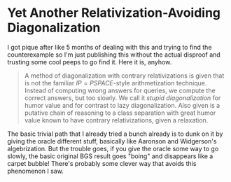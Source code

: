 Yet Another Relativization-Avoiding Diagonalization
====

I got pique after like 5 months of dealing with this and trying to find the counterexample so I'm just publishing this without the actual disproof and trusting some cool peeps to go find it. Here it is, anyhow.

> A method of diagonalization with contrary relativizations is given that is not the familiar $IP=PSPACE$-style arithmetization technique. Instead of computing wrong answers for queries, we compute the correct answers, but too slowly. We call it _stupid diagonalization_ for humor value and for contrast to lazy diagonalization. Also given is a putative chain of reasoning to a class separation with great humor value known to have contrary relativizations, given a relaxation.

The basic trivial path that I already tried a bunch already is to dunk on it by giving the oracle different stuff, basically like Aaronson and Widgerson's algebrization. But the trouble goes, if you give the oracle some way to go slowly, the basic original BGS result goes "boing" and disappears like a carpet bubble! There's probably some clever way that avoids this phenomenon I saw.
